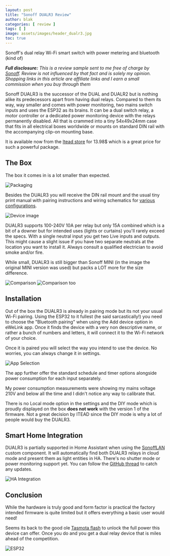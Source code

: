 ```yaml
---
layout: post
title: "Sonoff DUALR3 Review"
author: blak
categories: [ review ]
tags: [ ]
image: assets/images/header_dualr3.jpg
toc: true
---
```


Sonoff's dual relay Wi-Fi smart switch with power metering and bluetooth (kind of)

_**Full disclosure:** This is a review sample sent to me free of charge by [Sonoff](https://www.itead.cc/ref/34/). Review is not influenced by that fact and is solely my opinion. Shopping links in this article are affiliate links and I earn a small commission when you buy through them_

Sonoff DUALR3 is the successor of the DUAL and DUALR2 but is nothing alike its predecessors apart from having dual relays. Compared to them its way, way smaller and comes with power monitoring, two mains switch inputs and uses the ESP32 as its brains. It can be a dual switch relay, a motor controller or a dedicated power monitoring device with the relays permanently disabled. All that is crammed into a tiny 54x49x24mm case that fits in all electrical boxes worldwide or mounts on standard DIN rail with the accompanying clip-on mounting base.

It is available now from the [Itead store](https://itead.cc/product/sonoff-dualr3/ref/34/) for 13.98$ which is a great price for such a powerful package. 

## The Box

The box it comes in is a lot smaller than expected. 

![Packaging](/assets/images/dualr3/package.jpg)

Besides the DUALR3 you will receive the DIN rail mount and the usual tiny print manual with pairing instructions and wiring schematics for [various configurations](https://sonoff.tech/product/wifi-diy-smart-switches/dualr3).

![Device image](/assets/images/dualr3/inputs.jpg)

DUALR3 supports 100-240V 10A per relay but only 15A combined which is a bit of a downer but for intended uses (lights or curtains) you'll rarely exceed the specs. With a single neutral input you get two Live inputs and outputs. This might cause a slight issue if you have two separate neutrals at the location you want to install it. Always consult a qualified electrician to avoid smoke and/or fire.

While small, DUALR3 is still bigger than Sonoff MINI (in the image the original MINI version was used) but packs a LOT more for the size difference. 

![Comparison](/assets/images/dualr3/comparison.jpg)
![Comparison too](/assets/images/dualr3/comparison2.jpg)

## Installation

Out of the box the DUALR3 is already in pairing mode but its not your usual Wi-Fi pairing. Using the ESP32 to it fullest (he said sarcastically!) you need to choose the "Bluetooth pairing" when using the Add device option in eWeLink app. Once it finds the device with a very non descriptive name, or rather a bunch of numbers and letters, it will connect it to the Wi-Fi network of your choice.

Once it is paired you will select the way you intend to use the device. No worries, you can always change it in settings.

![App Selection](/assets/images/dualr3/app.jpg)

The app further offer the standard schedule and timer options alongside power consumption for each input separately. 

My power consumption measurements were showing my mains voltage 210V and below all the time and I didn't notice any way to calibrate that.

There is no Local mode option in the settings and the DIY mode which is proudly displayed on the box **does not work** with the version 1 of the firmware. Not a great decision by ITEAD since the DIY mode is why a lot of people would buy the DUALR3.

## Smart Home Integration

DUALR3 is partially supported in Home Assistant when using the [SonoffLAN](https://github.com/AlexxIT/SonoffLAN) custom component. It will automatically find both DUALR3 relays in cloud mode and present them as light entities in HA. There's no shutter mode or power monitoring support yet. You can follow the [GitHub thread](https://github.com/AlexxIT/SonoffLAN/issues/399) to catch any updates.

![HA Integration](/assets/images/dualr3/ha.jpg)

## Conclusion

While the hardware is truly good and form factor is practical the factory intended firmware is quite limited but it offers everything a basic user would need! 

Seems its back to the good ole [Tasmota flash](https://templates.blakadder.com/sonoff_DUALR3.html) to unlock the full power this device can offer. Once you do and you get a dual relay device that is miles ahead of the competition.

![ESP32](/assets/images/dualr3/esp32.jpg)

